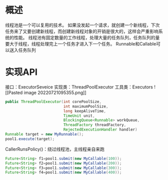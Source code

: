 # 概述
线程池是一个可以复用的技术。
如果没发起一个请求，就创建一个新线程，下次任务来了又要创建新线程，而创建新线程对象的开销是很大的，这样会严重影响系统的性能。
线程池有固定数量的工作线程，处理大量的任务队列，任务队列的量要大于线程，线程处理完上一个任务才进入下一个任务。
Runnable和Callable可以送入任务队列

# 实现API
接口：ExecutorSeveice
实现类：ThreadPoolExecutor
工具类：Executors
![[Pasted image 20220721095355.png]]
```java
public ThreadPoolExecutor(int corePoolSize,
						  int maximumPoolSize,
						  long keepAliveTime,
						  TimeUnit unit,
						  BlockingQueue<Runnable> workQueue,
						  ThreadFactory threadFactory,
						  RejectedExecutionHandler handler)
Runnable target = new MyRunnable();  
pool1.execute(target);
```

CallerRunsPolicy()：绕过线程池，主线程亲自来跑

```java
Future<String> f1=pool1.submit(new MyCallable(100));  
Future<String> f2=pool1.submit(new MyCallable(200));  
Future<String> f3=pool1.submit(new MyCallable(300));  
Future<String> f4=pool1.submit(new MyCallable(400));
```

